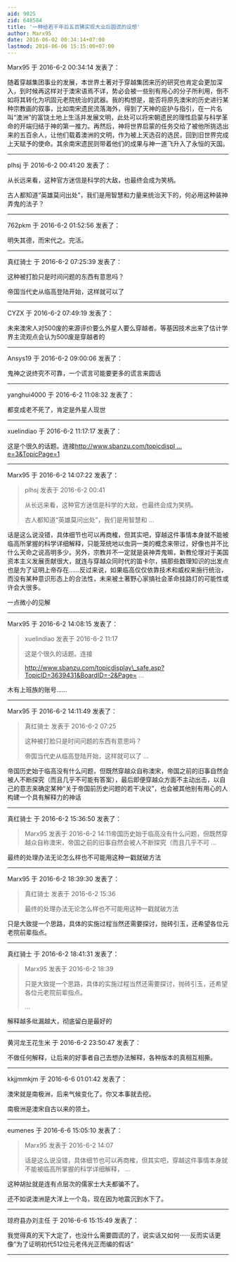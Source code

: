 ```yaml
---
aid: 9025
zid: 648584
title: '一种给若干年后五百狒实现大业后圆谎的设想'
author: Marx95
date: 2016-06-02 00:34:14+07:00
lastmod: 2016-06-06 15:15:00+07:00
---
```


Marx95 于 2016-6-2 00:34:14 发表了：

随着穿越集团事业的发展，本世界土著对于穿越集团来历的研究也肯定会更加深入，到时候再这样对于澳宋语焉不详，势必会被一些别有用心的分子所利用，倒不如将其转化为巩固元老院统治的武器。我的构想是，能否将原先澳宋的历史进行某种宗教画的叙事，比如南宋遗民流落海外，得到了天神的庇护与指引，在一片名叫“澳洲”的富饶土地上生活并发展文明，此处可以将宋朝遗民的理性启蒙与科学革命的开端归结于神的第一推力。再然后，神将世界启蒙的任务交给了被他所挑选出来的五百余人，让他们载着澳洲的文明，作为被上天选召的选民，回到旧世界完成上天赋予的使命。其余南宋遗民则带着他们的成果与神一道飞升入了永恒的天国。

---------

plhsj 于 2016-6-2 00:41:20 发表了：

从长远来看，这种官方迷信是科学的大敌，也最终会成为笑柄。

古人都知道“英雄莫问出处”，我们是用智慧和力量来统治天下的，何必用这种装神弄鬼的法子？

---------

762pkm 于 2016-6-2 01:52:56 发表了：

明失其德，而宋代之。完活。

---------

真红骑士 于 2016-6-2 07:25:39 发表了：

这种被打脸只是时间问题的东西有意思吗？

帝国当代史从临高登陆开始，这样就可以了

---------

CYZX 于 2016-6-2 07:49:19 发表了：

未来澳宋人对500废的来源评价要么外星人要么穿越者。等基因技术出来了估计学界主流观点会认为500废是穿越者的

---------

Ansys19 于 2016-6-2 09:00:06 发表了：

鬼神之说终究不可靠，一个谎言可能要更多的谎言来圆话

---------

yanghui4000 于 2016-6-2 11:08:32 发表了：

都变成老不死了，肯定是外星人现世

---------

xuelindiao 于 2016-6-2 11:17:17 发表了：

这是个很久的话题。连接[http://www.sbanzu.com/topicdispl ... e=3&TopicPage=1](http://www.sbanzu.com/topicdisplay_safe.asp?TopicID=3639431&BoardID=-2&Page=3&TopicPage=1)

---------

Marx95 于 2016-6-2 14:07:22 发表了：

> plhsj 发表于 2016-6-2 00:41
> 
> 从长远来看，这种官方迷信是科学的大敌，也最终会成为笑柄。
> 
> 古人都知道“英雄莫问出处”，我们是用智慧和 ...



话是这么说没错，具体细节也可以再商榷，但其实吧，穿越这件事情本身就不能被临高所掌握的科学详细解释，只能笼统地以虫洞一类的概念来带过，好像也并不比什么天命之说高明多少。另外，宗教并不一定就是装神弄鬼嘛，新教伦理对于美国资本主义发展贡献很大，就连与穿越众同时代的笛卡尔，搞那些数理知识的出发点也是为了证明上帝存在……反过来说，如果临高仅仅依靠技术和威权来施行统治，而没有某种意识形态上的合法性，未来被土著野心家搞社会革命挂路灯的可能性或许会大很多。

一点微小的见解

---------

Marx95 于 2016-6-2 14:08:15 发表了：

> xuelindiao 发表于 2016-6-2 11:17
> 
> 这是个很久的话题。连接
> 
> http://www.sbanzu.com/topicdisplay\_safe.asp?TopicID=3639431&BoardID=-2&Page= ...



木有上班族的账号……

---------

Marx95 于 2016-6-2 14:11:49 发表了：

> 真红骑士 发表于 2016-6-2 07:25
> 
> 这种被打脸只是时间问题的东西有意思吗？
> 
> 帝国当代史从临高登陆开始，这样就可以了 ...



帝国历史始于临高没有什么问题，但既然穿越众自称澳宋，帝国之前的旧事自然会被人不断探究（而且几乎不可能有答案），最后即便穿越众方面不主动出击，以自己的意志来确定某种“关于帝国前历史问题的若干决议”，也会被其他别有用心的人构建一个具有解释力的神话

---------

真红骑士 于 2016-6-2 15:36:50 发表了：

> Marx95 发表于 2016-6-2 14:11帝国历史始于临高没有什么问题，但既然穿越众自称澳宋，帝国之前的旧事自然会被人不断探究（而且几乎不可 ...



最终的处理办法无论怎么样也不可能用这种一戳就破方法

---------

Marx95 于 2016-6-2 18:39:30 发表了：

> 真红骑士 发表于 2016-6-2 15:36
> 
> 最终的处理办法无论怎么样也不可能用这种一戳就破方法



只是大致提一个思路，具体的实施过程当然还需要探讨，抛砖引玉，还希望各位元老院前辈指点。

---------

真红骑士 于 2016-6-2 18:41:31 发表了：

> Marx95 发表于 2016-6-2 18:39
> 
> 只是大致提一个思路，具体的实施过程当然还需要探讨，抛砖引玉，还希望各位元老院前辈指点。
> 
> ...



解释越多纰漏越大，彻底留白是最好的

---------

黄河龙王花生米 于 2016-6-2 23:50:47 发表了：

不做任何解释，让后来的好事者自己去想办法解释，各种版本的真相互相撕。

---------

kkjjmmkjm 于 2016-6-6 01:01:42 发表了：

澳宋就是南极洲，后来气候变化了。你又本事就去挖。

南极洲是澳宋自古以来的领土。

---------

eumenes 于 2016-6-6 15:05:10 发表了：

> Marx95 发表于 2016-6-2 14:07
> 
> 话是这么说没错，具体细节也可以再商榷，但其实吧，穿越这件事情本身就不能被临高所掌握的科学详细解释， ...



这种胡扯就是连有点层次的儒家士大夫都骗不了。

还不如说澳洲是大洋上一个岛，现在因为地震沉到水下了。

---------

琼府县办刘主任 于 2016-6-6 15:15:49 发表了：

我觉得真的天下大定了，也没什么需要圆谎的了，说实话又如何······反而实话更像“为了证明初代512位元老伟光正而编的假话”

---------

